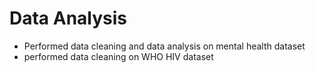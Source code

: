 # Data Analysis
- Performed data cleaning and data analysis on mental health dataset
 - performed data cleaning on WHO HIV dataset
